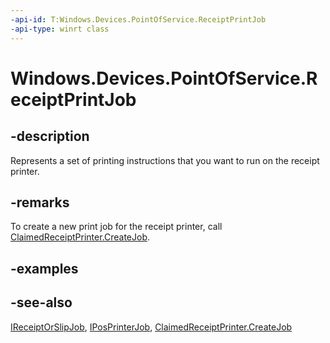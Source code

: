 ----api-id: T:Windows.Devices.PointOfService.ReceiptPrintJob
-api-type: winrt class
---<!-- Class syntax.public class ReceiptPrintJob : Windows.Devices.PointOfService.IPosPrinterJob, Windows.Devices.PointOfService.IReceiptOrSlipJob, Windows.Devices.PointOfService.IReceiptPrintJob--># Windows.Devices.PointOfService.ReceiptPrintJob## -descriptionRepresents a set of printing instructions that you want to run on the receipt printer.## -remarksTo create a new print job for the receipt printer, call [ClaimedReceiptPrinter.CreateJob](claimedreceiptprinter_createjob.md).## -examples## -see-also[IReceiptOrSlipJob](ireceiptorslipjob.md), [IPosPrinterJob](iposprinterjob.md), [ClaimedReceiptPrinter.CreateJob](claimedreceiptprinter_createjob.md)